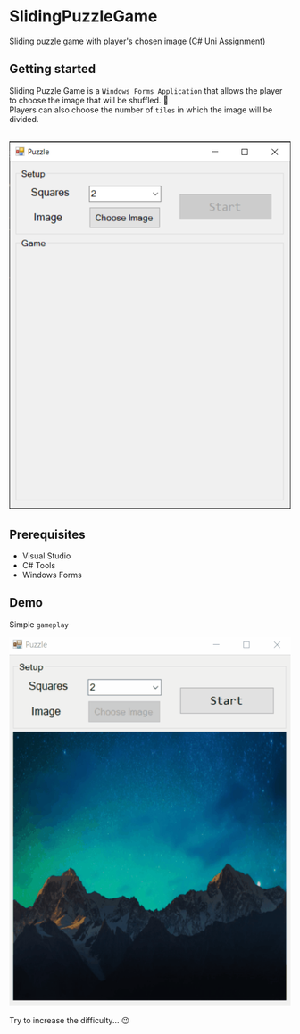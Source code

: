 # SlidingPuzzleGame
Sliding puzzle game with player's chosen image (C# Uni Assignment)

## Getting started
Sliding Puzzle Game is a `Windows Forms Application` that allows the player to choose the image that will be shuffled. 🧩  
Players can also choose the number of `tiles` in which the image will be divided.

</br>

<img src="/screenshots/screenshot1.PNG">


## Prerequisites
* Visual Studio
* C# Tools
* Windows Forms 

## Demo
Simple `gameplay`

<img src="/screenshots/gif1.gif">

Try to increase the difficulty... 😉